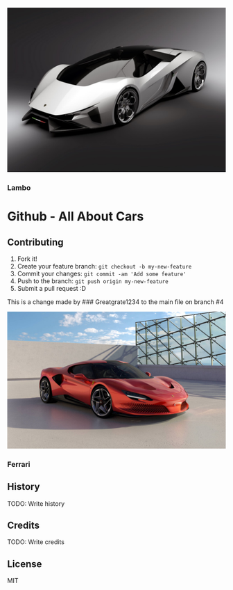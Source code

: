 ![Hello](Banner_img.jpg "Car img")
### Lambo 
# Github - All About Cars


## Contributing

1. Fork it!
2. Create your feature branch: `git checkout -b my-new-feature`
3. Commit your changes: `git commit -am 'Add some feature'`
4. Push to the branch: `git push origin my-new-feature`
5. Submit a pull request :D

This is a change made by ### Greatgrate1234 to the main file on branch #4


![Hello](Ferrari_banner.jpg "Car img")

### Ferrari

## History

TODO: Write history

## Credits

TODO: Write credits




## License
MIT
